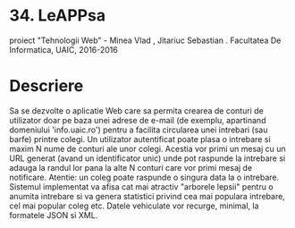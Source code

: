 # 34. LeAPPsa
proiect "Tehnologii Web" - Minea Vlad , Jitariuc Sebastian . Facultatea De Informatica, UAIC, 2016-2016
# Descriere

Sa se dezvolte o aplicatie Web care sa permita crearea de conturi de utilizator doar pe baza unei adrese de e-mail (de exemplu, apartinand domeniului 'info.uaic.ro') pentru a facilita circularea unei intrebari (sau barfe) printre colegi. Un utilizator autentificat poate plasa o intrebare si maxim N nume de conturi ale unor colegi. Acestia vor primi un mesaj cu un URL generat (avand un identificator unic) unde pot raspunde la intrebare si adauga la randul lor pana la alte N conturi care vor primi mesaj de notificare. Atentie: un coleg poate raspunde o singura data la o intrebare. Sistemul implementat va afisa cat mai atractiv "arborele lepsii" pentru o anumita intrebare si va genera statistici privind cea mai populara intrebare, cel mai popular coleg etc. Datele vehiculate vor recurge, minimal, la formatele JSON si XML.

